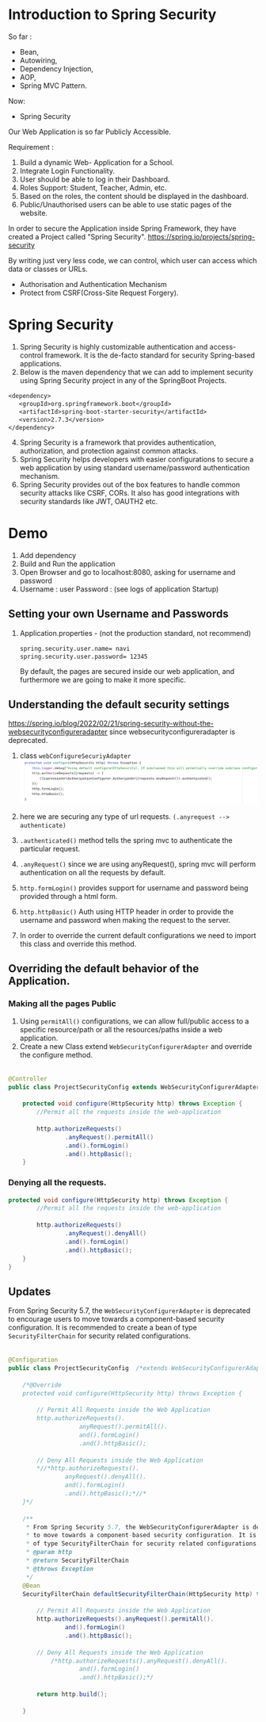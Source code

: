 # Introduction to Spring Security

So far :

* Bean,
* Autowiring,
* Dependency Injection,
* AOP,
* Spring MVC Pattern.

Now:

* Spring Security

Our Web Application is so far Publicly Accessible.

Requirement :

1. Build a dynamic Web- Application for a School.
2. Integrate Login Functionality.
3. User should be able to log in their Dashboard.
4. Roles Support: Student, Teacher, Admin, etc.
5. Based on the roles, the content should be displayed in the dashboard.
6. Public/Unauthorised users can be able to use static pages of the website.

In order to secure the Application inside Spring Framework, they have created a Project called "Spring Security".
https://spring.io/projects/spring-security

By writing just very less code, we can control, which user can access which data or classes or URLs.

* Authorisation and Authentication Mechanism
* Protect from CSRF(Cross-Site Request Forgery).

# Spring Security

1. Spring Security is highly customizable authentication and access-control framework. It is the de-facto standard for
   security Spring-based applications.
2. Below is the maven dependency that we can add to implement security using Spring Security project in any of the
   SpringBoot Projects.

````
<dependency>
   <groupId>org.springframework.boot</groupId>
   <artifactId>spring-boot-starter-security</artifactId>
   <version>2.7.3</version>
</dependency>
````

4. Spring Security is a framework that provides authentication, authorization, and protection against common attacks.
5. Spring Security helps developers with easier configurations to secure a web application by using standard
   username/password authentication mechanism.
6. Spring Security provides out of the box features to handle common security attacks like CSRF, CORs. It also has good
   integrations with security standards like JWT, OAUTH2 etc.

# Demo

1. Add dependency
2. Build and Run the application
3. Open Browser and go to localhost:8080, asking for username and password
4. Username : user Password : (see logs of application Startup)

## Setting your own Username and Passwords

1. Application.properties - (not the production standard, not recommend)
   ````
   spring.security.user.name= navi
   spring.security.user.password= 12345
   ````
   By default, the pages are secured inside our web application, and furthermore we are going to make it more specific.

## Understanding the default security settings

https://spring.io/blog/2022/02/21/spring-security-without-the-websecurityconfigureradapter
since websecurityconfigureradapter is deprecated.

1. class ``webConfigureSecuriyAdapter``
   <kbd> ![img.png](img.png) </kbd>

2. here we are securing any type of url requests. ``(.anyrequest --> authenticate)``
3. ``.authenticated()`` method tells the spring mvc to authenticate the particular request.
4. ``.anyRequest()`` since we are using anyRequest(), spring mvc will perform authentication on all the requests by
   default.
5. ``http.formLogin()`` provides support for username and password being provided through a html form.
6. ``http.httpBasic()`` Auth using HTTP header in order to provide the username and password when making the request to
   the server.
7. In order to override the current default configurations we need to import this class and override this method.

## Overriding the default behavior of the Application.

### Making all the pages Public

1. Using ``permitAll()`` configurations, we can allow full/public access to a specific resource/path or all the
   resources/paths inside a web application.
2. Create a new Class extend ``WebSecurityConfigurerAdapter`` and override the configure method.

````java

@Controller
public class ProjectSecurityConfig extends WebSecurityConfigurerAdapter {

    protected void configure(HttpSecurity http) throws Exception {
        //Permit all the requests inside the web-application

        http.authorizeRequests()
                .anyRequest().permitAll()
                .and().formLogin()
                .and().httpBasic();
    }
````

### Denying all the requests.
````java
protected void configure(HttpSecurity http) throws Exception {
        //Permit all the requests inside the web-application

        http.authorizeRequests()
                .anyRequest().denyAll()
                .and().formLogin()
                .and().httpBasic();
    }
}
````

## Updates 
From Spring Security 5.7, the `WebSecurityConfigurerAdapter` is deprecated to encourage users to move towards a
component-based security configuration. It is recommended to create a bean of type `SecurityFilterChain` for security
related configurations.

````java

@Configuration
public class ProjectSecurityConfig  /*extends WebSecurityConfigurerAdapter*/ {

    /*@Override
    protected void configure(HttpSecurity http) throws Exception {

        // Permit All Requests inside the Web Application
        http.authorizeRequests().
                    anyRequest().permitAll().
                    and().formLogin()
                    .and().httpBasic();

        // Deny All Requests inside the Web Application
        *//*http.authorizeRequests().
                anyRequest().denyAll().
                and().formLogin()
                .and().httpBasic();*//*
    }*/

    /**
     * From Spring Security 5.7, the WebSecurityConfigurerAdapter is deprecated to encourage users
     * to move towards a component-based security configuration. It is recommended to create a bean
     * of type SecurityFilterChain for security related configurations.
     * @param http
     * @return SecurityFilterChain
     * @throws Exception
     */
    @Bean
    SecurityFilterChain defaultSecurityFilterChain(HttpSecurity http) throws Exception {

        // Permit All Requests inside the Web Application
        http.authorizeRequests().anyRequest().permitAll().
                and().formLogin()
                .and().httpBasic();

        // Deny All Requests inside the Web Application
            /*http.authorizeRequests().anyRequest().denyAll().
                    and().formLogin()
                    .and().httpBasic();*/

        return http.build();

    }
````







